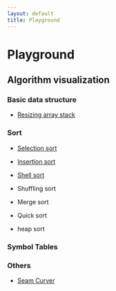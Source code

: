 ```yaml
---
layout: default
title: Playground
---
```


# Playground

## Algorithm visualization

### Basic data structure
* [Resizing array stack](./playground/index.html#stack)

### Sort
* [Selection sort](./playground/index.html#selection-sort)
* [Insertion sort](./playground/index.html#insertion-sort)
* [Shell sort](./playground/index.html#shell-sort)
* Shuffling sort
* Merge sort
* Quick sort

* heap sort
### Symbol Tables

### Others

* [Seam Curver](./playground/index.html#seam-carver)

